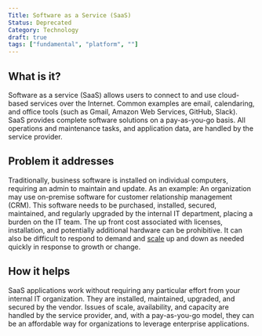 ```yaml
---
Title: Software as a Service (SaaS)
Status: Deprecated
Category: Technology
draft: true
tags: ["fundamental", "platform", ""]
---
```


## What is it?

Software as a service (SaaS) allows users to connect to and use cloud-based services over the Internet. 
Common examples are email, calendaring, and office tools (such as Gmail, Amazon Web Services, GitHub, Slack). 
SaaS provides complete software solutions on a pay-as-you-go basis. 
All operations and maintenance tasks, and application data, are handled by the service provider.

## Problem it addresses

Traditionally, business software is installed on individual computers, requiring an admin to maintain and update. 
As an example: An organization may use on-premise software for customer relationship management (CRM). 
This software needs to be purchased, installed, secured, maintained, and regularly upgraded 
by the internal IT department, placing a burden on the IT team. 
The up front cost associated with licenses, installation, and potentially additional hardware can be prohibitive. 
It can also be difficult to respond to demand and [scale](/scalability/) up and down 
as needed quickly in response to growth or change.

## How it helps

SaaS applications work without requiring any particular effort from your internal IT organization. 
They are installed, maintained, upgraded, and secured by the vendor. 
Issues of scale, availability, and capacity are handled by the service provider, and, 
with a pay-as-you-go model, they can be an affordable way for organizations to leverage enterprise applications.
